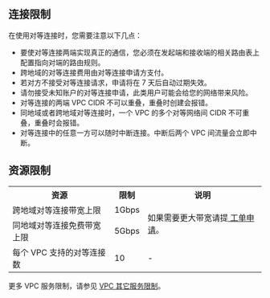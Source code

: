 ## 连接限制
在使用对等连接时，您需要注意以下几点：
- 要使对等连接两端实现真正的通信，您必须在发起端和接收端的相关路由表上配置指向对端的路由规则。
- 跨地域的对等连接费用由对等连接申请方支付。
- 若对方不接受对等连接请求，申请将在 7 天后自动过期失效。
- 请勿接受未知账户的对等连接申请，此类用户可能会给您的网络带来风险。
- 对等连接的两端 VPC CIDR 不可以重叠，重叠时创建会报错。
- 同地域或者跨地域对等连接时，一个 VPC 的多个对等网络间 CIDR 不可重叠，重叠时会报错。
- 对等连接中的任意一方可以随时中断连接。中断后两个 VPC 间流量会立即中断。

## 资源限制
<table>
<tr>
<th>资源</th>
<th>限制</th>
<th>说明</th>
</tr>
<tr>
<td>跨地域对等连接带宽上限</td>
<td>1Gbps</td>
<td rowspan="2">如果需要更大带宽请提<a href="https://console.cloud.tencent.com/workorder/category"> 工单申请</a>。</td>
</tr>
<tr>
<td>同地域对等连接免费带宽上限</td>
<td>5Gbps</td>
</tr>
<tr>
<td>每个 VPC 支持的对等连接数</td>
<td>10</td>
<td>-</td>
</tr>
</table>

更多 VPC 服务限制，请参见 [VPC 其它服务限制](https://cloud.tencent.com/document/product/215/537)。


